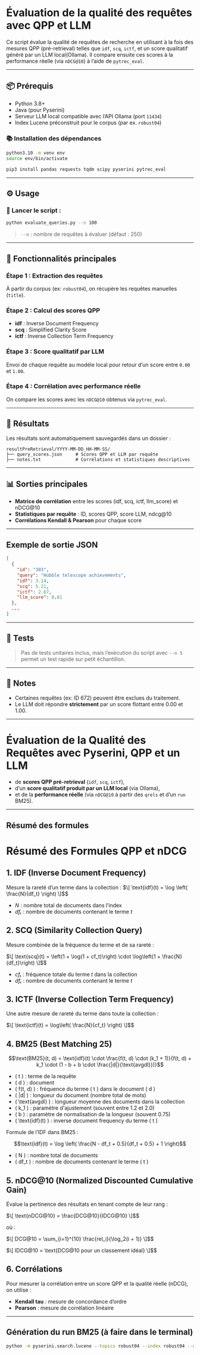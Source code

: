 
# Évaluation de la qualité des requêtes avec QPP et LLM

Ce script évalue la qualité de requêtes de recherche en utilisant à la fois des mesures QPP (pré-retrieval) telles que `idf`, `scq`, `ictf`, et un score qualitatif généré par un LLM local(Ollama). Il compare ensuite ces scores à la performance réelle (via `nDCG@10`) à l’aide de `pytrec_eval`.

---

## 📦 Prérequis

- Python 3.8+
- Java (pour Pyserini)
- Serveur LLM local compatible avec l’API Ollama (port `11434`)
- Index Lucene préconstruit pour le corpus (par ex. `robust04`)

### 📚 Installation des dépendances

```bash
python3.10 -m venv env
source env/bin/activate

pip3 install pandas requests tqdm scipy pyserini pytrec_eval
```

---

## ⚙️ Usage

### 🔧 Lancer le script :

```bash
python evaluate_queries.py --n 100
```

> `--n` : nombre de requêtes à évaluer (défaut : 250)

---

## 📂 Fonctionnalités principales

### Étape 1 : Extraction des requêtes  
À partir du corpus (ex: `robust04`), on récupère les requêtes manuelles (`title`).

### Étape 2 : Calcul des scores QPP  
- **idf** : Inverse Document Frequency  
- **scq** : Simplified Clarity Score  
- **ictf** : Inverse Collection Term Frequency

### Étape 3 : Score qualitatif par LLM  
Envoi de chaque requête au modèle local pour retour d’un score entre `0.00` et `1.00`.

### Étape 4 : Corrélation avec performance réelle  
On compare les scores avec les `nDCG@10` obtenus via `pytrec_eval`.

---

## 📁 Résultats

Les résultats sont automatiquement sauvegardés dans un dossier :

```
resultPreRetrieval/YYYY-MM-DD_HH-MM-SS/
├── query_scores.json     # Scores QPP et LLM par requête
├── notes.txt             # Corrélations et statistiques descriptives
```

---

## 📊 Sorties principales

- **Matrice de corrélation** entre les scores (idf, scq, ictf, llm_score) et nDCG@10
- **Statistiques par requête** : ID, scores QPP, score LLM, ndcg@10
- **Corrélations Kendall & Pearson** pour chaque score

---

## Exemple de sortie JSON

```json
[
  {
    "id": "303",
    "query": "Hubble telescope achievements",
    "idf": 3.14,
    "scq": 5.21,
    "ictf": 2.67,
    "llm_score": 0.81
  },
  ...
]
```

---

## 🧪 Tests

> Pas de tests unitaires inclus, mais l’exécution du script avec `--n 5` permet un test rapide sur petit échantillon.

---

## 📝 Notes

- Certaines requêtes (ex: ID 672) peuvent être exclues du traitement.
- Le LLM doit répondre **strictement** par un score flottant entre 0.00 et 1.00.


-------------

# Évaluation de la Qualité des Requêtes avec Pyserini, QPP et un LLM

- de **scores QPP pré-retrieval** (`idf`, `scq`, `ictf`),
- d’un **score qualitatif produit par un LLM local** (via Ollama),
- et de la **performance réelle** (via `nDCG@10` à partir des `qrels` et d’un `run` BM25).

---
## Résumé des formules

# Résumé des Formules QPP et nDCG

## 1. **IDF (Inverse Document Frequency)**

Mesure la rareté d’un terme dans la collection :
$\[
\text{idf}(t) = \log \left( \frac{N}{df_t} \right)
\]$$

- *N* : nombre total de documents dans l’index  
- *dfₜ* : nombre de documents contenant le terme *t*

## 2. **SCQ (Similarity Collection Query)**

Mesure combinée de la fréquence du terme et de sa rareté :

$\[
\text{scq}(t) = \left(1 + \log(1 + cf_t)\right) \cdot \log\left(1 + \frac{N}{df_t}\right)
\]$$

- *cfₜ* : fréquence totale du terme *t* dans la collection  
- *dfₜ* : nombre de documents contenant le terme *t*

## 3. **ICTF (Inverse Collection Term Frequency)**

Une autre mesure de rareté du terme dans toute la collection :

$\[
\text{ictf}(t) = \log\left( \frac{N}{cf_t} \right)
\]$$

## 4. **BM25 (Best Matching 25)**


```math
\text{BM25}(t, d) = \text{idf}(t) \cdot \frac{f(t, d) \cdot (k_1 + 1)}{f(t, d) + k_1 \cdot (1 - b + b \cdot \frac{|d|}{\text{avgdl}})}
```


- \( t \) : terme de la requête  
- \( d \) : document  
- \( f(t, d) \) : fréquence du terme \( t \) dans le document \( d \)  
- \( |d| \) : longueur du document (nombre total de mots)  
- \( \text{avgdl} \) : longueur moyenne des documents dans la collection  
- \( k_1 \) : paramètre d'ajustement (souvent entre 1.2 et 2.0)  
- \( b \) : paramètre de normalisation de la longueur (souvent 0.75)  
- \( \text{idf}(t) \) : inverse document frequency du terme \( t \)  

Formule de l’IDF dans BM25 :

```math
\text{idf}(t) = \log \left( \frac{N - df_t + 0.5}{df_t + 0.5} + 1 \right)
```

- \( N \) : nombre total de documents  
- \( df_t \) : nombre de documents contenant le terme \( t \)


## 5. **nDCG@10 (Normalized Discounted Cumulative Gain)**

Évalue la pertinence des résultats en tenant compte de leur rang :

$\[
\text{nDCG@10} = \frac{DCG@10}{IDCG@10}
\]$$

où :

$\[
DCG@10 = \sum_{i=1}^{10} \frac{rel_i}{\log_2(i + 1)}
\]$$

$\[
IDCG@10 = \text{DCG@10 pour un classement idéal}
\]$$

## 6. **Corrélations**

Pour mesurer la corrélation entre un score QPP et la qualité réelle (nDCG), on utilise :

- **Kendall tau** : mesure de concordance d’ordre
- **Pearson** : mesure de corrélation linéaire

---

## Génération du run BM25 (à faire dans le terminal)

```bash
python -m pyserini.search.lucene --topics robust04 --index robust04 --output run.robust04.txt --bm25
```
